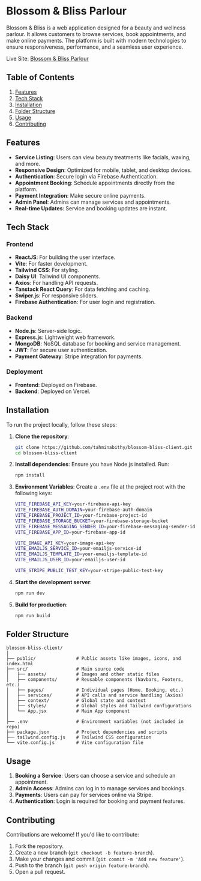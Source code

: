 # Blossom & Bliss Parlour

Blossom & Bliss is a web application designed for a beauty and wellness parlour. It allows customers to browse services, book appointments, and make online payments. The platform is built with modern technologies to ensure responsiveness, performance, and a seamless user experience.

Live Site: [Blossom & Bliss Parlour](https://blossom-bliss-parlour.web.app/)

## Table of Contents
1. [Features](#features)
2. [Tech Stack](#tech-stack)
3. [Installation](#installation)
4. [Folder Structure](#folder-structure)
5. [Usage](#usage)
6. [Contributing](#contributing)

## Features

- **Service Listing**: Users can view beauty treatments like facials, waxing, and more.
- **Responsive Design**: Optimized for mobile, tablet, and desktop devices.
- **Authentication**: Secure login via Firebase Authentication.
- **Appointment Booking**: Schedule appointments directly from the platform.
- **Payment Integration**: Make secure online payments.
- **Admin Panel**: Admins can manage services and appointments.
- **Real-time Updates**: Service and booking updates are instant.

## Tech Stack

### Frontend
- **ReactJS**: For building the user interface.
- **Vite**: For faster development.
- **Tailwind CSS**: For styling.
- **Daisy UI**: Tailwind UI components.
- **Axios**: For handling API requests.
- **Tanstack React Query**: For data fetching and caching.
- **Swiper.js**: For responsive sliders.
- **Firebase Authentication**: For user login and registration.

### Backend
- **Node.js**: Server-side logic.
- **Express.js**: Lightweight web framework.
- **MongoDB**: NoSQL database for booking and service management.
- **JWT**: For secure user authentication.
- **Payment Gateway**: Stripe integration for payments.

### Deployment
- **Frontend**: Deployed on Firebase.
- **Backend**: Deployed on Vercel.

## Installation

To run the project locally, follow these steps:

1. **Clone the repository**:
   ```bash
   git clone https://github.com/tahminabithy/blossom-bliss-client.git
   cd blossom-bliss-client
   ```

2. **Install dependencies**:
   Ensure you have Node.js installed. Run:
   ```bash
   npm install
   ```

3. **Environment Variables**:
   Create a `.env` file at the project root with the following keys:
   ```bash
   VITE_FIREBASE_API_KEY=your-firebase-api-key
   VITE_FIREBASE_AUTH_DOMAIN=your-firebase-auth-domain
   VITE_FIREBASE_PROJECT_ID=your-firebase-project-id
   VITE_FIREBASE_STORAGE_BUCKET=your-firebase-storage-bucket
   VITE_FIREBASE_MESSAGING_SENDER_ID=your-firebase-messaging-sender-id
   VITE_FIREBASE_APP_ID=your-firebase-app-id

   VITE_IMAGE_API_KEY=your-image-api-key
   VITE_EMAILJS_SERVICE_ID=your-emailjs-service-id
   VITE_EMAILJS_TEMPLATE_ID=your-emailjs-template-id
   VITE_EMAILJS_USER_ID=your-emailjs-user-id

   VITE_STRIPE_PUBLIC_TEST_KEY=your-stripe-public-test-key
   ```

4. **Start the development server**:
   ```bash
   npm run dev
   ```

5. **Build for production**:
   ```bash
   npm run build
   ```

## Folder Structure

```
blossom-bliss-client/
│
├── public/               # Public assets like images, icons, and index.html
├── src/                  # Main source code
│   ├── assets/           # Images and other static files
│   ├── components/       # Reusable components (Navbars, Footers, etc.)
│   ├── pages/            # Individual pages (Home, Booking, etc.)
│   ├── services/         # API calls and service handling (Axios)
│   ├── context/          # Global state and context
│   ├── styles/           # Global styles and Tailwind configurations
│   └── App.jsx           # Main App component
│
├── .env                  # Environment variables (not included in repo)
├── package.json          # Project dependencies and scripts
├── tailwind.config.js    # Tailwind CSS configuration
└── vite.config.js        # Vite configuration file
```

## Usage

1. **Booking a Service**: Users can choose a service and schedule an appointment.
2. **Admin Access**: Admins can log in to manage services and bookings.
3. **Payments**: Users can pay for services online via Stripe.
4. **Authentication**: Login is required for booking and payment features.

## Contributing

Contributions are welcome! If you'd like to contribute:

1. Fork the repository.
2. Create a new branch (`git checkout -b feature-branch`).
3. Make your changes and commit (`git commit -m 'Add new feature'`).
4. Push to the branch (`git push origin feature-branch`).
5. Open a pull request.

